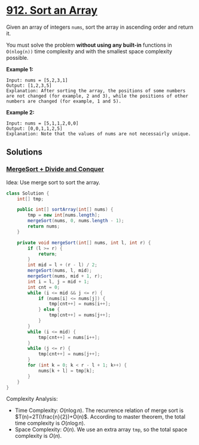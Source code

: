 # [912. Sort an Array](https://leetcode.com/problems/sort-an-array/)

Given an array of integers `nums`, sort the array in ascending order and return it.

You must solve the problem **without using any built-in** functions in `O(nlog(n))` time complexity and with the smallest space complexity possible.

**Example 1:**

```
Input: nums = [5,2,3,1]
Output: [1,2,3,5]
Explanation: After sorting the array, the positions of some numbers are not changed (for example, 2 and 3), while the positions of other numbers are changed (for example, 1 and 5).
```

**Example 2:**

```
Input: nums = [5,1,1,2,0,0]
Output: [0,0,1,1,2,5]
Explanation: Note that the values of nums are not necessairly unique.
```

## Solutions
### [MergeSort + Divide and Conquer](SortAnArray.java)

Idea: Use merge sort to sort the array.

```java
class Solution {
    int[] tmp;

    public int[] sortArray(int[] nums) {
        tmp = new int[nums.length];
        mergeSort(nums, 0, nums.length - 1);
        return nums;
    }

    private void mergeSort(int[] nums, int l, int r) {
        if (l >= r) {
            return;
        }
        int mid = l + (r - l) / 2;
        mergeSort(nums, l, mid);
        mergeSort(nums, mid + 1, r);
        int i = l, j = mid + 1;
        int cnt = 0;
        while (i <= mid && j <= r) {
            if (nums[i] <= nums[j]) {
                tmp[cnt++] = nums[i++];
            } else {
                tmp[cnt++] = nums[j++];
            }
        }
        while (i <= mid) {
            tmp[cnt++] = nums[i++];
        }
        while (j <= r) {
            tmp[cnt++] = nums[j++];
        }
        for (int k = 0; k < r - l + 1; k++) {
            nums[k + l] = tmp[k];
        }
    }
}
```

Complexity Analysis:

- Time Complexity: $O(n\log n)$. The recurrence relation of merge sort is $T(n)=2T(\frac{n}{2})+O(n)$. According to master theorem, the total time complexity is $O(n\log n)$.
- Space Complexity: $O(n)$. We use an extra array `tmp`, so the total space complexity is $O(n)$.
